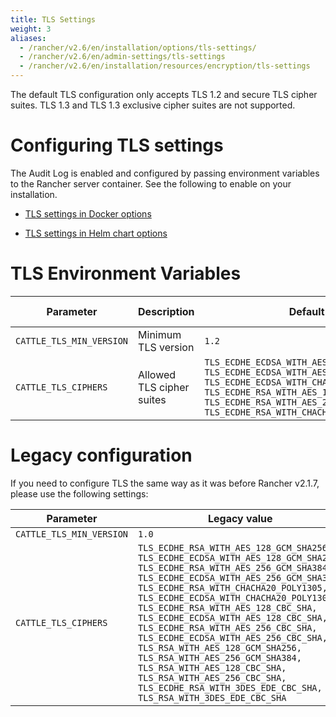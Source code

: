 ```yaml
---
title: TLS Settings
weight: 3
aliases:
  - /rancher/v2.6/en/installation/options/tls-settings/ 
  - /rancher/v2.6/en/admin-settings/tls-settings
  - /rancher/v2.6/en/installation/resources/encryption/tls-settings
---
```


The default TLS configuration only accepts TLS 1.2 and secure TLS cipher suites. TLS 1.3 and TLS 1.3 exclusive cipher suites are not supported.

# Configuring TLS settings

The Audit Log is enabled and configured by passing environment variables to the Rancher server container. See the following to enable on your installation.

- [TLS settings in Docker options]({{<baseurl>}}/rancher/v2.6/en/installation/other-installation-methods/single-node-docker/advanced/#tls-settings)

- [TLS settings in Helm chart options]({{<baseurl>}}/rancher/v2.6/en/installation/install-rancher-on-k8s/chart-options/#tls-settings)

# TLS Environment Variables

| Parameter | Description | Default | Available options |
|-----|-----|-----|-----|
| `CATTLE_TLS_MIN_VERSION` | Minimum TLS version | `1.2` | `1.0`, `1.1`, `1.2` |
| `CATTLE_TLS_CIPHERS` | Allowed TLS cipher suites | `TLS_ECDHE_ECDSA_WITH_AES_128_GCM_SHA256,`<br/>`TLS_ECDHE_ECDSA_WITH_AES_256_GCM_SHA384,`<br/>`TLS_ECDHE_ECDSA_WITH_CHACHA20_POLY1305,`<br/>`TLS_ECDHE_RSA_WITH_AES_128_GCM_SHA256,`<br/>`TLS_ECDHE_RSA_WITH_AES_256_GCM_SHA384,`<br/>`TLS_ECDHE_RSA_WITH_CHACHA20_POLY1305` | See [Golang tls constants](https://golang.org/pkg/crypto/tls/#pkg-constants) |


# Legacy configuration

If you need to configure TLS the same way as it was before Rancher v2.1.7, please use the following settings:


| Parameter | Legacy value |
|-----|-----|
| `CATTLE_TLS_MIN_VERSION` | `1.0` |
| `CATTLE_TLS_CIPHERS` | `TLS_ECDHE_RSA_WITH_AES_128_GCM_SHA256,`<br/>`TLS_ECDHE_ECDSA_WITH_AES_128_GCM_SHA256,`<br/>`TLS_ECDHE_RSA_WITH_AES_256_GCM_SHA384,`<br/>`TLS_ECDHE_ECDSA_WITH_AES_256_GCM_SHA384,`<br/>`TLS_ECDHE_RSA_WITH_CHACHA20_POLY1305,`<br/>`TLS_ECDHE_ECDSA_WITH_CHACHA20_POLY1305,`<br/>`TLS_ECDHE_RSA_WITH_AES_128_CBC_SHA,`<br/>`TLS_ECDHE_ECDSA_WITH_AES_128_CBC_SHA,`<br/>`TLS_ECDHE_RSA_WITH_AES_256_CBC_SHA,`<br/>`TLS_ECDHE_ECDSA_WITH_AES_256_CBC_SHA,`<br/>`TLS_RSA_WITH_AES_128_GCM_SHA256,`<br/>`TLS_RSA_WITH_AES_256_GCM_SHA384,`<br/>`TLS_RSA_WITH_AES_128_CBC_SHA,`<br/>`TLS_RSA_WITH_AES_256_CBC_SHA,`<br/>`TLS_ECDHE_RSA_WITH_3DES_EDE_CBC_SHA,`<br/>`TLS_RSA_WITH_3DES_EDE_CBC_SHA`
